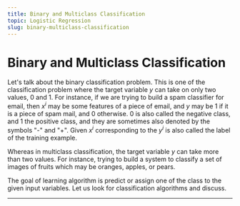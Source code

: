 ```yaml
---
title: Binary and Multiclass Classification
topic: Logistic Regression
slug: binary-multiclass-classification
---
```


# Binary and Multiclass Classification

Let's talk about the binary classification problem. This is one of the classification problem where the target variable $y$ can take on only two values, 0 and 1. For instance, if we are trying to build a spam classifier for email, then $x^i$ may be some features of a piece of email, and $y$ may be 1 if it is a piece of spam mail, and 0 otherwise. 0 is also called the negative class, and 1 the positive class, and they are sometimes also denoted by the symbols "-" and "+". Given $x^i$ corresponding to the $y^i$ is also called the label of the training example.

Whereas in multiclass classification, the target variable $y$ can take more than two values. For instance, trying to build a system to classify a set of images of fruits which may be oranges, apples, or pears.

The goal of learning algorithm is predict or assign one of the class to the given input variables. Let us look for classification algorithms and discuss.

---
